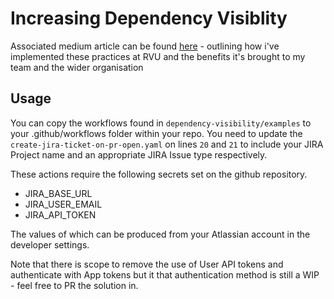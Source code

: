 # Increasing Dependency Visiblity

Associated medium article can be found [here](https://rushrs.medium.com/increasing-visibility-for-code-dependencies-1238efb97df6) - outlining how i've implemented these practices at RVU and the benefits it's brought to my team and the wider organisation
## Usage

You can copy the workflows found in `dependency-visibility/examples` to your .github/workflows folder within your repo. You need to update the `create-jira-ticket-on-pr-open.yaml` on lines `20` and `21` to include your JIRA Project name and an appropriate JIRA Issue type respectively.

These actions require the following secrets set on the github repository.
- JIRA_BASE_URL
- JIRA_USER_EMAIL
- JIRA_API_TOKEN

The values of which can be produced from your Atlassian account in the developer settings.

Note that there is scope to remove the use of User API tokens and authenticate with App tokens but it that authentication method is still a WIP - feel free to PR the solution in.
